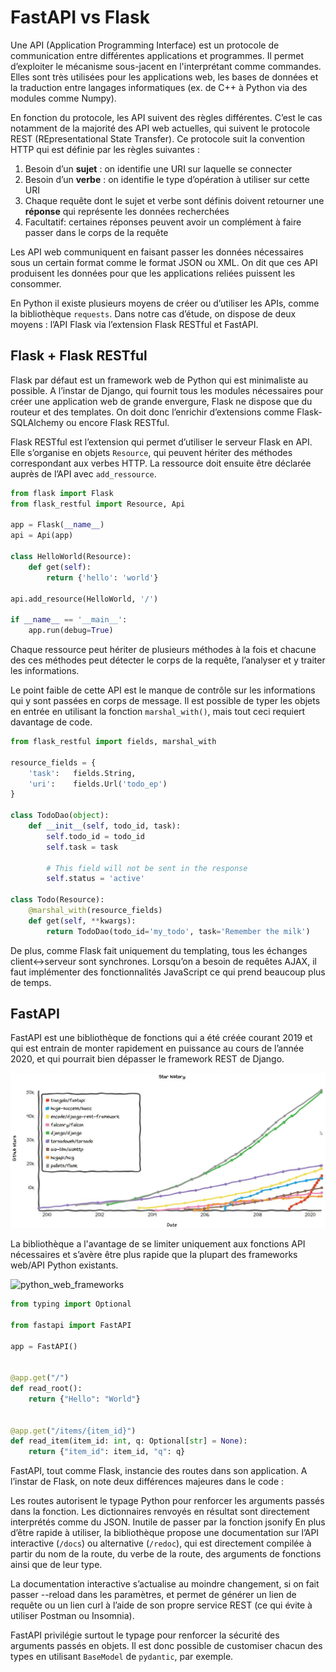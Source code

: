 # FastAPI vs Flask

Une API (Application Programming Interface) est un protocole de communication entre différentes applications et programmes. Il permet d’exploiter le mécanisme sous-jacent en l'interprétant comme commandes. Elles sont très utilisées pour les applications web, les bases de données et la traduction entre langages informatiques (ex. de C++ à Python via des modules comme Numpy).

En fonction du protocole, les API suivent des règles différentes. C’est le cas notamment de la majorité des API web actuelles, qui suivent le protocole REST (REpresentational State Transfer). Ce protocole suit la convention HTTP qui est définie par les règles suivantes :

1. Besoin d’un **sujet** : on identifie une URI sur laquelle se connecter
2. Besoin d’un **verbe** : on identifie le type d’opération à utiliser sur cette URI
3. Chaque requête dont le sujet et verbe sont définis doivent retourner une **réponse** qui représente les données recherchées
4. Facultatif: certaines réponses peuvent avoir un complément à faire passer dans le corps de la requête

Les API web communiquent en faisant passer les données nécessaires sous un certain format comme le format JSON ou XML. On dit que ces API produisent les données pour que les applications reliées puissent les consommer. 

En Python il existe plusieurs moyens de créer ou d’utiliser les APIs, comme la bibliothèque ``requests``. Dans notre cas d’étude, on dispose de deux moyens : l’API Flask via l’extension Flask RESTful et FastAPI.

## Flask + Flask RESTful

Flask par défaut est un framework web de Python qui est minimaliste au possible. A l’instar de Django, qui fournit tous les modules nécessaires pour créer une application web de grande envergure, Flask ne dispose que du routeur et des templates. On doit donc l’enrichir d’extensions comme Flask-SQLAlchemy ou encore Flask RESTful. 

Flask RESTful est l’extension qui permet d’utiliser le serveur Flask en API. Elle s’organise en objets ``Resource``, qui peuvent hériter des méthodes correspondant aux verbes HTTP. La ressource doit ensuite être déclarée auprès de l’API avec ``add_ressource``.

```python
from flask import Flask
from flask_restful import Resource, Api

app = Flask(__name__)
api = Api(app)

class HelloWorld(Resource):
    def get(self):
        return {'hello': 'world'}

api.add_resource(HelloWorld, '/')

if __name__ == '__main__':
    app.run(debug=True)
```

Chaque ressource peut hériter de plusieurs méthodes à la fois et chacune des ces méthodes peut détecter le corps de la requête, l’analyser et y traiter les informations.

Le point faible de cette API est le manque de contrôle sur les informations qui y sont passées en corps de message. Il est possible de typer les objets en entrée en utilisant la fonction ``marshal_with()``, mais tout ceci requiert davantage de code. 

```python
from flask_restful import fields, marshal_with

resource_fields = {
    'task':   fields.String,
    'uri':    fields.Url('todo_ep')
}

class TodoDao(object):
    def __init__(self, todo_id, task):
        self.todo_id = todo_id
        self.task = task

        # This field will not be sent in the response
        self.status = 'active'

class Todo(Resource):
    @marshal_with(resource_fields)
    def get(self, **kwargs):
        return TodoDao(todo_id='my_todo', task='Remember the milk')
```


De plus, comme Flask fait uniquement du templating, tous les échanges client<->serveur sont synchrones. Lorsqu’on a besoin de requêtes AJAX, il faut implémenter des fonctionnalités JavaScript ce qui prend beaucoup plus de temps.

## FastAPI

FastAPI est une bibliothèque de fonctions qui a été créée courant 2019 et qui est entrain de monter rapidement en puissance au cours de l’année 2020, et qui pourrait bien dépasser le framework REST de Django.

![fastapi_star_history](figures/fastapi_star_history.jpg)

La bibliothèque a l'avantage de se limiter uniquement aux fonctions API nécessaires et s’avère être plus rapide que la plupart des frameworks web/API Python existants.

![python_web_frameworks](https://miro.medium.com/proxy/1*NJDSwtMVmyIlvSyYewN3BQ.png)

```python
from typing import Optional

from fastapi import FastAPI

app = FastAPI()


@app.get("/")
def read_root():
    return {"Hello": "World"}


@app.get("/items/{item_id}")
def read_item(item_id: int, q: Optional[str] = None):
    return {"item_id": item_id, "q": q}
```

FastAPI, tout comme Flask, instancie des routes dans son application. A l’instar de Flask, on note deux différences majeures dans le code :

Les routes autorisent le typage Python pour renforcer les arguments passés dans la fonction. 
Les dictionnaires renvoyés en résultat sont directement interprétés comme du JSON. Inutile de passer par la fonction jsonify
En plus d’être rapide à utiliser, la bibliothèque propose une documentation sur l’API interactive (`/docs`) ou alternative (``/redoc``), qui est directement compilée à partir du nom de la route, du verbe de la route, des arguments de fonctions ainsi que de leur type.

La documentation interactive s’actualise au moindre changement, si on fait passer --reload dans les paramètres, et permet de générer un lien de requête ou un lien curl à l’aide de son propre service REST (ce qui évite à utiliser Postman ou Insomnia).

FastAPI privilégie surtout le typage pour renforcer la sécurité des arguments passés en objets. Il est donc possible de customiser chacun des types en utilisant ``BaseModel`` de ``pydantic``, par exemple.
